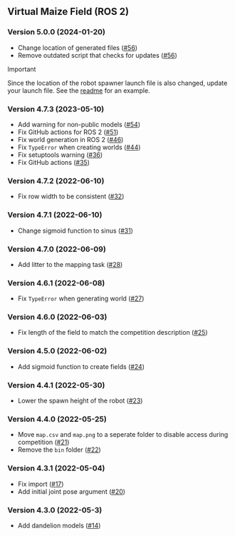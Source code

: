 ## Virtual Maize Field (ROS 2)

### Version 5.0.0 (2024-01-20)
* Change location of generated files ([#56](https://github.com/FieldRobotEvent/virtual_maize_field/pull/56))
* Remove outdated script that checks for updates ([#56](https://github.com/FieldRobotEvent/virtual_maize_field/pull/56))

> [!IMPORTANT]  
> Since the location of the robot spawner launch file is also changed, update your launch file. See the [readme](README.md) for an example.

### Version 4.7.3 (2023-05-10)
* Add warning for non-public models ([#54](https://github.com/FieldRobotEvent/virtual_maize_field/pull/54))
* Fix GitHub actions for ROS 2 ([#51](https://github.com/FieldRobotEvent/virtual_maize_field/pull/51))
* Fix world generation in ROS 2 ([#46](https://github.com/FieldRobotEvent/virtual_maize_field/pull/46))
* Fix `TypeError` when creating worlds ([#44](https://github.com/FieldRobotEvent/virtual_maize_field/pull/44))
* Fix setuptools warning ([#36](https://github.com/FieldRobotEvent/virtual_maize_field/pull/36))
* Fix GitHub actions ([#35](https://github.com/FieldRobotEvent/virtual_maize_field/pull/35))

### Version 4.7.2 (2022-06-10)
* Fix row width to be consistent ([#32](https://github.com/FieldRobotEvent/virtual_maize_field/pull/32))

### Version 4.7.1 (2022-06-10)
* Change sigmoid function to sinus ([#31](https://github.com/FieldRobotEvent/virtual_maize_field/pull/31))

### Version 4.7.0 (2022-06-09)
* Add litter to the mapping task ([#28](https://github.com/FieldRobotEvent/virtual_maize_field/pull/28))

### Version 4.6.1 (2022-06-08)
* Fix `TypeError` when generating world ([#27](https://github.com/FieldRobotEvent/virtual_maize_field/pull/27))

### Version 4.6.0 (2022-06-03)
* Fix length of the field to match the competition description ([#25](https://github.com/FieldRobotEvent/virtual_maize_field/pull/25))

### Version 4.5.0 (2022-06-02)
* Add sigmoid function to create fields ([#24](https://github.com/FieldRobotEvent/virtual_maize_field/pull/24))

### Version 4.4.1 (2022-05-30)
* Lower the spawn height of the robot ([#23](https://github.com/FieldRobotEvent/virtual_maize_field/pull/23))

### Version 4.4.0 (2022-05-25)
* Move `map.csv` and `map.png` to a seperate folder to disable access during competition ([#21](https://github.com/FieldRobotEvent/virtual_maize_field/pull/21))
* Remove the `bin` folder ([#22](https://github.com/FieldRobotEvent/virtual_maize_field/pull/22))

### Version 4.3.1 (2022-05-04)
* Fix import ([#17](https://github.com/FieldRobotEvent/virtual_maize_field/pull/17))
* Add initial joint pose argument ([#20](https://github.com/FieldRobotEvent/virtual_maize_field/pull/20))

### Version 4.3.0 (2022-05-3)
* Add dandelion models ([#14](https://github.com/FieldRobotEvent/virtual_maize_field/pull/14))

